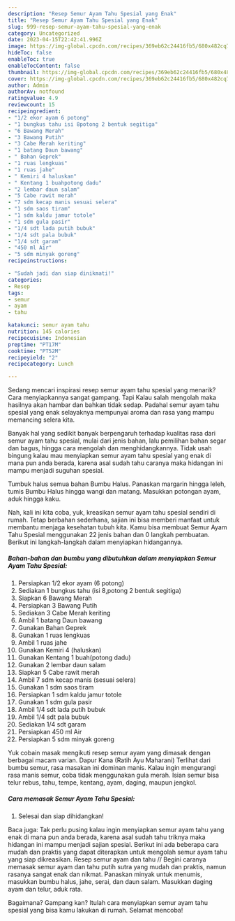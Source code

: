 ```yaml
---
description: "Resep Semur Ayam Tahu Spesial yang Enak"
title: "Resep Semur Ayam Tahu Spesial yang Enak"
slug: 999-resep-semur-ayam-tahu-spesial-yang-enak
category: Uncategorized
date: 2023-04-15T22:42:41.996Z
image: https://img-global.cpcdn.com/recipes/369eb62c24416fb5/680x482cq70/semur-ayam-tahu-spesial-foto-resep-utama.jpg
hideToc: false
enableToc: true
enableTocContent: false
thumbnail: https://img-global.cpcdn.com/recipes/369eb62c24416fb5/680x482cq70/semur-ayam-tahu-spesial-foto-resep-utama.jpg
cover: https://img-global.cpcdn.com/recipes/369eb62c24416fb5/680x482cq70/semur-ayam-tahu-spesial-foto-resep-utama.jpg
author: Admin
authorAv: notfound
ratingvalue: 4.9
reviewcount: 15
recipeingredient:
- "1/2 ekor ayam 6 potong"
- "1 bungkus tahu isi 8potong 2 bentuk segitiga"
- "6 Bawang Merah"
- "3 Bawang Putih"
- "3 Cabe Merah keriting"
- "1 batang Daun bawang"
- " Bahan Geprek"
- "1 ruas lengkuas"
- "1 ruas jahe"
- " Kemiri 4 haluskan"
- " Kentang 1 buahpotong dadu"
- "2 lembar daun salam"
- "5 Cabe rawit merah"
- "7 sdm kecap manis sesuai selera"
- "1 sdm saos tiram"
- "1 sdm kaldu jamur totole"
- "1 sdm gula pasir"
- "1/4 sdt lada putih bubuk"
- "1/4 sdt pala bubuk"
- "1/4 sdt garam"
- "450 ml Air"
- "5 sdm minyak goreng"
recipeinstructions:

- "Sudah jadi dan siap dinikmati!"
categories:
- Resep
tags:
- semur
- ayam
- tahu

katakunci: semur ayam tahu 
nutrition: 145 calories
recipecuisine: Indonesian
preptime: "PT17M"
cooktime: "PT52M"
recipeyield: "2"
recipecategory: Lunch

---
```



Sedang mencari inspirasi resep semur ayam tahu spesial yang menarik? Cara menyiapkannya sangat gampang. Tapi Kalau salah mengolah maka hasilnya akan hambar dan bahkan tidak sedap. Padahal semur ayam tahu spesial yang enak selayaknya mempunyai aroma dan rasa yang mampu memancing selera kita.


Banyak hal yang sedikit banyak berpengaruh terhadap kualitas rasa dari semur ayam tahu spesial, mulai dari jenis bahan, lalu pemilihan bahan segar dan bagus, hingga cara mengolah dan menghidangkannya. Tidak usah bingung kalau mau menyiapkan semur ayam tahu spesial yang enak di mana pun anda berada, karena asal sudah tahu caranya maka hidangan ini mampu menjadi suguhan spesial.

Tumbuk halus semua bahan Bumbu Halus. Panaskan margarin hingga leleh, tumis Bumbu Halus hingga wangi dan matang. Masukkan potongan ayam, aduk hingga kaku.


Nah, kali ini kita coba, yuk, kreasikan semur ayam tahu spesial sendiri di rumah. Tetap berbahan sederhana, sajian ini bisa memberi manfaat untuk membantu menjaga kesehatan tubuh kita. Kamu bisa membuat Semur Ayam Tahu Spesial menggunakan 22 jenis bahan dan 0 langkah pembuatan. Berikut ini langkah-langkah dalam menyiapkan hidangannya.

<!--inarticleads1-->

##### Bahan-bahan dan bumbu yang dibutuhkan dalam menyiapkan Semur Ayam Tahu Spesial:

1. Persiapkan 1/2 ekor ayam (6 potong)
1. Sediakan 1 bungkus tahu (isi 8,potong 2 bentuk segitiga)
1. Siapkan 6 Bawang Merah
1. Persiapkan 3 Bawang Putih
1. Sediakan 3 Cabe Merah keriting
1. Ambil 1 batang Daun bawang
1. Gunakan  Bahan Geprek
1. Gunakan 1 ruas lengkuas
1. Ambil 1 ruas jahe
1. Gunakan  Kemiri 4 (haluskan)
1. Gunakan  Kentang 1 buah(potong dadu)
1. Gunakan 2 lembar daun salam
1. Siapkan 5 Cabe rawit merah
1. Ambil 7 sdm kecap manis (sesuai selera)
1. Gunakan 1 sdm saos tiram
1. Persiapkan 1 sdm kaldu jamur totole
1. Gunakan 1 sdm gula pasir
1. Ambil 1/4 sdt lada putih bubuk
1. Ambil 1/4 sdt pala bubuk
1. Sediakan 1/4 sdt garam
1. Persiapkan 450 ml Air
1. Persiapkan 5 sdm minyak goreng


Yuk cobain masak mengikuti resep semur ayam yang dimasak dengan berbagai macam varian. Dapur Kana (Ratih Ayu Maharani) Terlihat dari bumbu semur, rasa masakan ini dominan manis. Kalau ingin mengurangi rasa manis semur, coba tidak menggunakan gula merah. Isian semur bisa telur rebus, tahu, tempe, kentang, ayam, daging, maupun jengkol. 

<!--inarticleads2-->

##### Cara memasak Semur Ayam Tahu Spesial:


1. Selesai dan siap dihidangkan!

Baca juga: Tak perlu pusing kalau ingin menyiapkan semur ayam tahu yang enak di mana pun anda berada, karena asal sudah tahu triknya maka hidangan ini mampu menjadi sajian spesial. Berikut ini ada beberapa cara mudah dan praktis yang dapat diterapkan untuk mengolah semur ayam tahu yang siap dikreasikan. Resep semur ayam dan tahu // Begini caranya memasak semur ayam dan tahu putih sutra yang mudah dan praktis, namun rasanya sangat enak dan nikmat. Panaskan minyak untuk menumis, masukkan bumbu halus, jahe, serai, dan daun salam. Masukkan daging ayam dan telur, aduk rata. 

Bagaimana? Gampang kan? Itulah cara menyiapkan semur ayam tahu spesial yang bisa kamu lakukan di rumah. Selamat mencoba!
